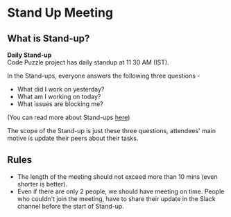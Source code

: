 # Stand Up Meeting

## What is Stand-up?
**Daily Stand-up**  
Code Puzzle project has daily standup at 11 30 AM (IST).

In the Stand-ups, everyone answers the following three questions -   
* What did I work on yesterday?  
* What am I working on today?  
* What issues are blocking me?  

(You can read more about Stand-ups [here](https://www.atlassian.com/agile/scrum/standups))

The scope of the Stand-up is just these three questions, attendees' main motive is update their peers about their tasks.

## Rules

* The length of the meeting should not exceed more than 10 mins (even shorter is better).
* Even if there are only 2 people, we should have meeting on time. People who couldn't join the meeting, have to share their update in the Slack channel before the start of Stand-up.